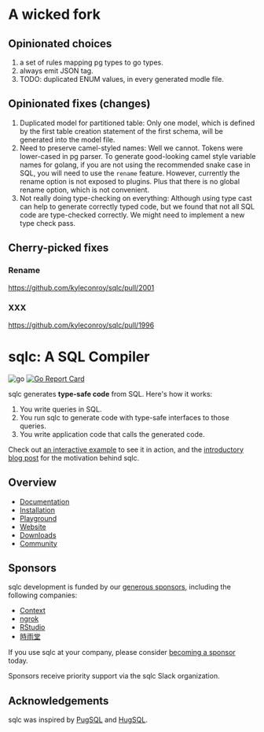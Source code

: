 # A wicked fork

## Opinionated choices
1. a set of rules mapping pg types to go types.
2. always emit JSON tag.
3. TODO: duplicated ENUM values, in every generated modle file.

## Opinionated fixes (changes)
1. Duplicated model for partitioned table:
   Only one model, which is defined by the first table creation statement of the first
   schema, will be generated into the model file.
2. Need to preserve camel-styled names:
   Well we cannot. Tokens were lower-cased in pg parser. To generate good-looking camel style
   variable names for golang, if you are not using the recommended snake case in SQL, you will
   need to use the `rename` feature. However, currently the rename option is not exposed to plugins.
   Plus that there is no global rename option, which is not convenient.
3. Not really doing type-checking on everything:
   Although using type cast can help to generate correctly typed code, but we found that not
   all SQL code are type-checked correctly. We might need to implement a new type check pass.

## Cherry-picked fixes

### Rename
https://github.com/kyleconroy/sqlc/pull/2001

### XXX
https://github.com/kyleconroy/sqlc/pull/1996

# sqlc: A SQL Compiler

![go](https://github.com/kyleconroy/sqlc/workflows/go/badge.svg)
[![Go Report Card](https://goreportcard.com/badge/github.com/kyleconroy/sqlc)](https://goreportcard.com/report/github.com/kyleconroy/sqlc)

sqlc generates **type-safe code** from SQL. Here's how it works:

1. You write queries in SQL.
1. You run sqlc to generate code with type-safe interfaces to those queries.
1. You write application code that calls the generated code.

Check out [an interactive example](https://play.sqlc.dev/) to see it in action, and the [introductory blog post](https://conroy.org/introducing-sqlc) for the motivation behind sqlc.

## Overview

- [Documentation](https://docs.sqlc.dev)
- [Installation](https://docs.sqlc.dev/en/latest/overview/install.html)
- [Playground](https://play.sqlc.dev)
- [Website](https://sqlc.dev)
- [Downloads](https://downloads.sqlc.dev/)
- [Community](https://discord.gg/EcXzGe5SEs)

## Sponsors

sqlc development is funded by our [generous
sponsors](https://github.com/sponsors/kyleconroy), including the following
companies:

- [Context](https://context.app)
- [ngrok](https://ngrok.com)
- [RStudio](https://www.rstudio.com/)
- [時雨堂](https://shiguredo.jp/)

If you use sqlc at your company, please consider [becoming a
sponsor](https://github.com/sponsors/kyleconroy) today.

Sponsors receive priority support via the sqlc Slack organization.

## Acknowledgements

sqlc was inspired by [PugSQL](https://pugsql.org/) and
[HugSQL](https://www.hugsql.org/).
